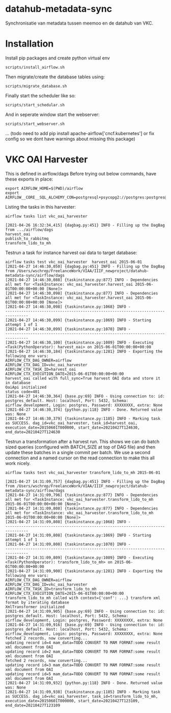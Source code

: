 # datahub-metadata-sync
Synchronisatie van metadata tussen meemoo en de datahub van VKC.


# Installation

Install pip packages and create python virtual env
```
scripts/install_airflow.sh
```

Then migrate/create the database tables using:
```
scripts/migrate_database.sh
```

Finally start the scheduler like so:
```
scripts/start_schedular.sh
```

And in seperate window start the webserver:
```
scripts/start_webserver.sh
```

... (todo need to add pip install apache-airflow['cncf.kubernetes'] or fix config so we dont have warnings about missing this package)


# VKC OAI Harvester
This is defined in airflow/dags
Before trying out below commands, have these exports in place:
```
export AIRFLOW_HOME=$(PWD)/airflow
export AIRFLOW__CORE__SQL_ALCHEMY_CON=postgresql+psycopg2://postgres:postgres@localhost:5432/airflow_development
```



Listing the tasks in this harvester:

```
airflow tasks list vkc_oai_harvester

[2021-04-26 16:32:34,415] {dagbag.py:451} INFO - Filling up the DagBag from .../airflow/dags
harvest_oai
publish_to_rabbitmq
transform_lido_to_mh

```

Testrun a task for instance harvest oai data to target database:

```
airflow tasks test vkc_oai_harvester  harvest_oai 2015-06-01
[2021-04-27 14:46:30,050] {dagbag.py:451} INFO - Filling up the DagBag from /Users/wschrep/FreelanceWork/VIAA/IIIF_newproject/datahub-metadata-sync/airflow/dags
[2021-04-27 14:46:30,088] {taskinstance.py:877} INFO - Dependencies all met for <TaskInstance: vkc_oai_harvester.harvest_oai 2015-06-01T00:00:00+00:00 [None]>
[2021-04-27 14:46:30,098] {taskinstance.py:877} INFO - Dependencies all met for <TaskInstance: vkc_oai_harvester.harvest_oai 2015-06-01T00:00:00+00:00 [None]>
[2021-04-27 14:46:30,098] {taskinstance.py:1068} INFO -
--------------------------------------------------------------------------------
[2021-04-27 14:46:30,099] {taskinstance.py:1069} INFO - Starting attempt 1 of 1
[2021-04-27 14:46:30,099] {taskinstance.py:1070} INFO -
--------------------------------------------------------------------------------
[2021-04-27 14:46:30,100] {taskinstance.py:1089} INFO - Executing <Task(PythonOperator): harvest_oai> on 2015-06-01T00:00:00+00:00
[2021-04-27 14:46:30,184] {taskinstance.py:1281} INFO - Exporting the following env vars:
AIRFLOW_CTX_DAG_OWNER=airflow
AIRFLOW_CTX_DAG_ID=vkc_oai_harvester
AIRFLOW_CTX_TASK_ID=harvest_oai
AIRFLOW_CTX_EXECUTION_DATE=2015-06-01T00:00:00+00:00
harvest_oai called with full_sync=True harvest OAI data and store it in database
OaiApi initialized
status code=401
[2021-04-27 14:46:30,364] {base.py:69} INFO - Using connection to: id: postgres_default. Host: localhost, Port: 5432, Schema: airflow_development, Login: postgres, Password: XXXXXXXX, extra: None
[2021-04-27 14:46:30,374] {python.py:118} INFO - Done. Returned value was: None
[2021-04-27 14:46:30,379] {taskinstance.py:1185} INFO - Marking task as SUCCESS. dag_id=vkc_oai_harvester, task_id=harvest_oai, execution_date=20150601T000000, start_date=20210427T124630, end_date=20210427T124630
```


Testrun a transformation after a harvest run.
This shows we can do batch sized queries (configured with BATCH_SIZE at top of DAG file) and then update these batches in a single commit per batch.
We use a second connection and a named cursor on the read connection to make this all work nicely.

```
airflow tasks test vkc_oai_harvester transform_lido_to_mh 2015-06-01

[2021-04-27 14:31:09,757] {dagbag.py:451} INFO - Filling up the DagBag from /Users/wschrep/FreelanceWork/VIAA/IIIF_newproject/datahub-metadata-sync/airflow/dags
[2021-04-27 14:31:09,796] {taskinstance.py:877} INFO - Dependencies all met for <TaskInstance: vkc_oai_harvester.transform_lido_to_mh 2015-06-01T00:00:00+00:00 [None]>
[2021-04-27 14:31:09,808] {taskinstance.py:877} INFO - Dependencies all met for <TaskInstance: vkc_oai_harvester.transform_lido_to_mh 2015-06-01T00:00:00+00:00 [None]>
[2021-04-27 14:31:09,808] {taskinstance.py:1068} INFO -
--------------------------------------------------------------------------------
[2021-04-27 14:31:09,808] {taskinstance.py:1069} INFO - Starting attempt 1 of 1
[2021-04-27 14:31:09,808] {taskinstance.py:1070} INFO -
--------------------------------------------------------------------------------
[2021-04-27 14:31:09,809] {taskinstance.py:1089} INFO - Executing <Task(PythonOperator): transform_lido_to_mh> on 2015-06-01T00:00:00+00:00
[2021-04-27 14:31:09,900] {taskinstance.py:1281} INFO - Exporting the following env vars:
AIRFLOW_CTX_DAG_OWNER=airflow
AIRFLOW_CTX_DAG_ID=vkc_oai_harvester
AIRFLOW_CTX_TASK_ID=transform_lido_to_mh
AIRFLOW_CTX_EXECUTION_DATE=2015-06-01T00:00:00+00:00
transform_lido_to_mh called with context={'conf': ...} transform xml format by iterating database
XmlTransformer initialized
[2021-04-27 14:31:09,905] {base.py:69} INFO - Using connection to: id: postgres_default. Host: localhost, Port: 5432, Schema: airflow_development, Login: postgres, Password: XXXXXXXX, extra: None
[2021-04-27 14:31:09,916] {base.py:69} INFO - Using connection to: id: postgres_default. Host: localhost, Port: 5432, Schema: airflow_development, Login: postgres, Password: XXXXXXXX, extra: None
fetched 2 records, now converting...
updating record id=4 mam_data=TODO CONVERT TO MAM FORMAT:some result xml document from OAI
updating record id=2 mam_data=TODO CONVERT TO MAM FORMAT:some result xml document from OAI
fetched 2 records, now converting...
updating record id=3 mam_data=TODO CONVERT TO MAM FORMAT:some result xml document from OAI
updating record id=5 mam_data=TODO CONVERT TO MAM FORMAT:some result xml document from OAI
[2021-04-27 14:31:09,932] {python.py:118} INFO - Done. Returned value was: None
[2021-04-27 14:31:09,938] {taskinstance.py:1185} INFO - Marking task as SUCCESS. dag_id=vkc_oai_harvester, task_id=transform_lido_to_mh, execution_date=20150601T000000, start_date=20210427T123109, end_date=20210427T123109
```

